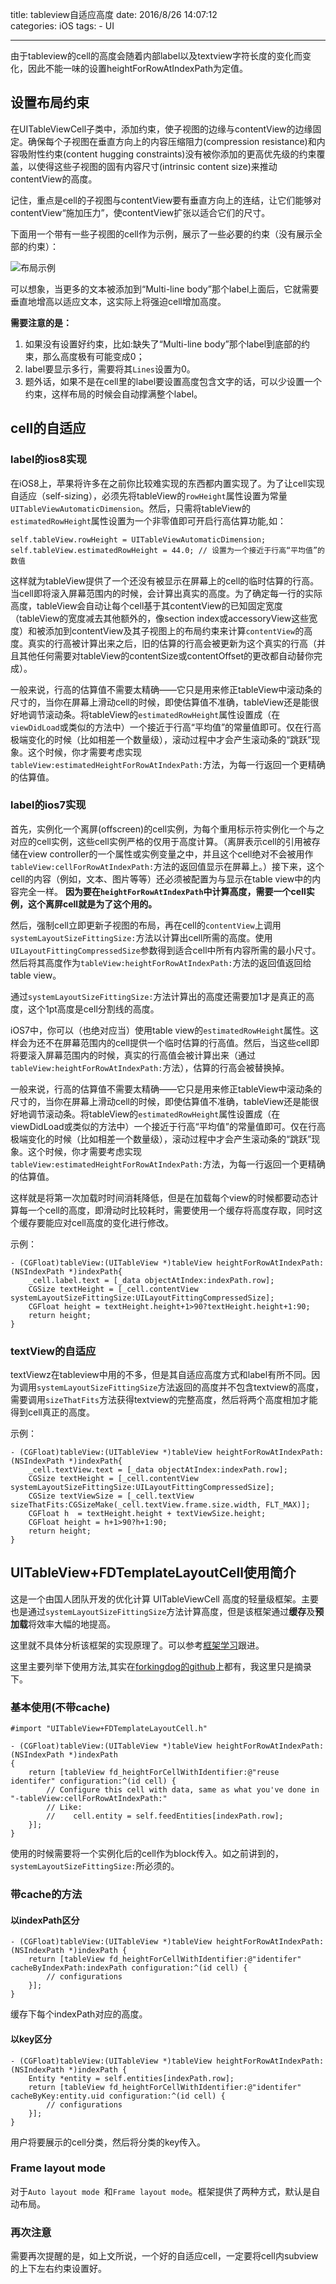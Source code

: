 title: tableview自适应高度
date: 2016/8/26 14:07:12  
categories: iOS 
tags: 
	- UI
	

---

由于tableview的cell的高度会随着内部label以及textview字符长度的变化而变化，因此不能一味的设置heightForRowAtIndexPath为定值。

<!--more-->

## 设置布局约束
在UITableViewCell子类中，添加约束，使子视图的边缘与contentView的边缘固定。确保每个子视图在垂直方向上的内容压缩阻力(compression resistance)和内容吸附性约束(content hugging constraints)没有被你添加的更高优先级的约束覆盖，以使得这些子视图的固有内容尺寸(intrinsic content size)来推动contentView的高度。

记住，重点是cell的子视图与contentView要有垂直方向上的连结，让它们能够对contentView“施加压力”，使contentView扩张以适合它们的尺寸。

下面用一个带有一些子视图的cell作为示例，展示了一些必要的约束（没有展示全部的约束）：

![布局示例](https://github.com/zhang759740844/MyImgs/blob/master/MyBlog/tableviewautolayout1.png?raw=true)

可以想象，当更多的文本被添加到“Multi-line body”那个label上面后，它就需要垂直地增高以适应文本，这实际上将强迫cell增加高度。

**需要注意的是：**
1. 如果没有设置好约束，比如:缺失了“Multi-line body”那个label到底部的约束，那么高度极有可能变成0；
2. label要显示多行，需要将其`Lines`设置为0。
3. 题外话，如果不是在cell里的label要设置高度包含文字的话，可以少设置一个约束，这样布局的时候会自动撑满整个label。

## cell的自适应
### label的ios8实现
在iOS8上，苹果将许多在之前你比较难实现的东西都内置实现了。为了让cell实现自适应（self-sizing），必须先将tableView的`rowHeight`属性设置为常量`UITableViewAutomaticDimension`。然后，只需将tableView的`estimatedRowHeight`属性设置为一个非零值即可开启行高估算功能,如：
```objc
self.tableView.rowHeight = UITableViewAutomaticDimension;
self.tableView.estimatedRowHeight = 44.0; // 设置为一个接近于行高“平均值”的数值
```

这样就为tableView提供了一个还没有被显示在屏幕上的cell的临时估算的行高。当cell即将滚入屏幕范围内的时候，会计算出真实的高度。为了确定每一行的实际高度，tableView会自动让每个cell基于其contentView的已知固定宽度（tableView的宽度减去其他额外的，像section index或accessoryView这些宽度）和被添加到contentView及其子视图上的布局约束来计算`contentView`的高度。真实的行高被计算出来之后，旧的估算的行高会被更新为这个真实的行高（并且其他任何需要对tableView的contentSize或contentOffset的更改都自动替你完成）。

一般来说，行高的估算值不需要太精确——它只是用来修正tableView中滚动条的尺寸的，当你在屏幕上滑动cell的时候，即使估算值不准确，tableView还是能很好地调节滚动条。将tableView的`estimatedRowHeight`属性设置成（在`viewDidLoad`或类似的方法中）一个接近于行高“平均值”的常量值即可。仅在行高极端变化的时候（比如相差一个数量级），滚动过程中才会产生滚动条的“跳跃”现象。这个时候，你才需要考虑实现`tableView:estimatedHeightForRowAtIndexPath:`方法，为每一行返回一个更精确的估算值。

### label的ios7实现
首先，实例化一个离屏(offscreen)的cell实例，为每个重用标示符实例化一个与之对应的cell实例，这些cell实例严格的仅用于高度计算。（离屏表示cell的引用被存储在view controller的一个属性或实例变量之中，并且这个cell绝对不会被用作`tableView:cellForRowAtIndexPath:`方法的返回值显示在屏幕上。）接下来，这个cell的内容（例如，文本、图片等等）还必须被配置为与显示在table view中的内容完全一样。
**因为要在`heightForRowAtIndexPath`中计算高度，需要一个cell实例，这个离屏cell就是为了这个用的。**

然后，强制cell立即更新子视图的布局，再在cell的`contentView`上调用`systemLayoutSizeFittingSize:`方法以计算出cell所需的高度。使用`UILayoutFittingCompressedSize`参数得到适合cell中所有内容所需的最小尺寸。然后将其高度作为`tableView:heightForRowAtIndexPath:`方法的返回值返回给table view。

通过`systemLayoutSizeFittingSize:`方法计算出的高度还需要加1才是真正的高度，这个1pt高度是cell分割线的高度。

iOS7中，你可以（也绝对应当）使用table view的`estimatedRowHeight`属性。这样会为还不在屏幕范围内的cell提供一个临时估算的行高值。然后，当这些cell即将要滚入屏幕范围内的时候，真实的行高值会被计算出来（通过`tableView:heightForRowAtIndexPath:`方法），估算的行高会被替换掉。

一般来说，行高的估算值不需要太精确——它只是用来修正tableView中滚动条的尺寸的，当你在屏幕上滑动cell的时候，即使估算值不准确，tableView还是能很好地调节滚动条。将tableView的`estimatedRowHeight`属性设置成（在viewDidLoad或类似的方法中）一个接近于行高“平均值”的常量值即可。仅在行高极端变化的时候（比如相差一个数量级），滚动过程中才会产生滚动条的“跳跃”现象。这个时候，你才需要考虑实现`tableView:estimatedHeightForRowAtIndexPath:`方法，为每一行返回一个更精确的估算值。

这样就是将第一次加载时时间消耗降低，但是在加载每个view的时候都要动态计算每一个cell的高度，即滑动时比较耗时，需要使用一个缓存将高度存取，同时这个缓存要能应对cell高度的变化进行修改。

示例：
```objc
- (CGFloat)tableView:(UITableView *)tableView heightForRowAtIndexPath:(NSIndexPath *)indexPath{
    _cell.label.text = [_data objectAtIndex:indexPath.row];
    CGSize textHeight = [_cell.contentView systemLayoutSizeFittingSize:UILayoutFittingCompressedSize];
    CGFloat height = textHeight.height+1>90?textHeight.height+1:90;
    return height;
}
```

### textView的自适应
textViewz在tableview中用的不多，但是其自适应高度方式和label有所不同。因为调用`systemLayoutSizeFittingSize`方法返回的高度并不包含textview的高度，需要调用`sizeThatFits`方法获得textview的完整高度，然后将两个高度相加才能得到cell真正的高度。

示例：
```objc
- (CGFloat)tableView:(UITableView *)tableView heightForRowAtIndexPath:(NSIndexPath *)indexPath{
    _cell.textView.text = [_data objectAtIndex:indexPath.row];
    CGSize textHeight = [_cell.contentView systemLayoutSizeFittingSize:UILayoutFittingCompressedSize];
    CGSize textViewSize = [_cell.textView sizeThatFits:CGSizeMake(_cell.textView.frame.size.width, FLT_MAX)];
    CGFloat h  = textHeight.height + textViewSize.height;
    CGFloat height = h+1>90?h+1:90;
    return height;
}
```

## UITableView+FDTemplateLayoutCell使用简介
这是一个由国人团队开发的优化计算 UITableViewCell 高度的轻量级框架。主要也是通过`systemLayoutSizeFittingSize`方法计算高度，但是该框架通过**缓存**及**预加载**将效率大幅的地提高。

这里就不具体分析该框架的实现原理了。可以参考[框架学习](http://blog.qiji.tech/archives/9538?utm_source=tuicool&utm_medium=referral)跟进。

这里主要列举下使用方法,其实在[forkingdog的github](https://github.com/forkingdog/UITableView-FDTemplateLayoutCell)上都有，我这里只是摘录下。

### 基本使用(不带cache)
```objc
#import "UITableView+FDTemplateLayoutCell.h"

- (CGFloat)tableView:(UITableView *)tableView heightForRowAtIndexPath:(NSIndexPath *)indexPath
{
    return [tableView fd_heightForCellWithIdentifier:@"reuse identifer" configuration:^(id cell) {
        // Configure this cell with data, same as what you've done in "-tableView:cellForRowAtIndexPath:"
        // Like:
        //    cell.entity = self.feedEntities[indexPath.row];
    }];
}
```

使用的时候需要将一个实例化后的cell作为block传入。如之前讲到的，`systemLayoutSizeFittingSize:`所必须的。

### 带cache的方法
#### 以indexPath区分
```objc
- (CGFloat)tableView:(UITableView *)tableView heightForRowAtIndexPath:(NSIndexPath *)indexPath {
    return [tableView fd_heightForCellWithIdentifier:@"identifer" cacheByIndexPath:indexPath configuration:^(id cell) {
        // configurations
    }];
}
```
缓存下每个indexPath对应的高度。

#### 以key区分
```objc
- (CGFloat)tableView:(UITableView *)tableView heightForRowAtIndexPath:(NSIndexPath *)indexPath {
    Entity *entity = self.entities[indexPath.row];
    return [tableView fd_heightForCellWithIdentifier:@"identifer" cacheByKey:entity.uid configuration:^(id cell) {
        // configurations
    }];
}
```
用户将要展示的cell分类，然后将分类的key传入。

### Frame layout mode
对于`Auto layout mode `和`Frame layout mode`。框架提供了两种方式，默认是自动布局。 

### 再次注意
需要再次提醒的是，如上文所说，一个好的自适应cell，一定要将cell内subview的上下左右约束设置好。

